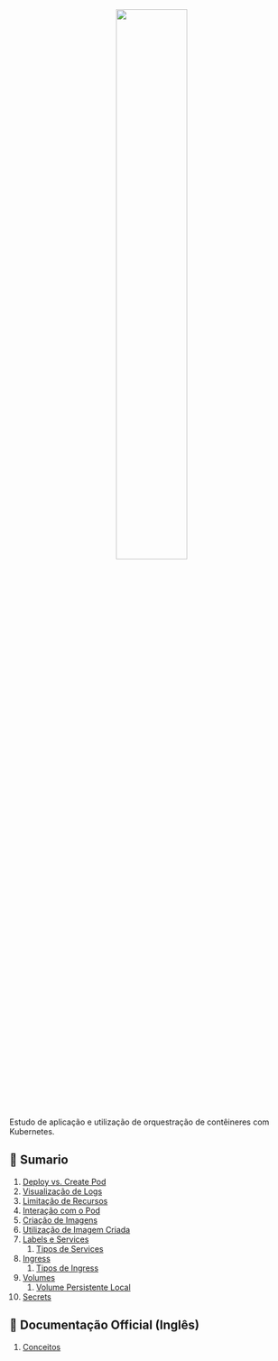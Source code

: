 <div align="center">
<img src="https://www.vectorlogo.zone/logos/kubernetes/kubernetes-ar21.svg" width=50%></img>
</div>

Estudo de aplicação e utilização de orquestração de contêineres com Kubernetes.

## :bookmark_tabs: Sumario

1. [Deploy vs. Create Pod](Markdown/02-Deploy-Vs-Create-Pod.md)
2. [Visualização de Logs](Markdown/03-Logs.md)
3. [Limitação de Recursos](Markdown/04-Limitacao-de-recursos.md)
4. [Interação com o Pod](Markdown/05-Interacao-Pod.md)
5. [Criação de Imagens](Markdown/06-Criacao-de-Imagens.md)
6. [Utilização de Imagem Criada](Markdown/07-Utilizando-imagem-criada.md)
7. [Labels e Services](Markdown/08-Create-Labels-Service.md)
   1. [Tipos de Services](Markdown/08.1-Tipos-de-Service.md)
8. [Ingress](Markdown/09-Ingress-NGINX.md)
   1. [Tipos de Ingress](Markdown/09.1-Tipos-de-Ingress.md)
9. [Volumes](Markdown/10-Volumes.md)
   1.  [Volume Persistente Local](Markdown/10.1-Persistent-Volume-Local.md)
10. [Secrets](Markdown/11-Secrets.md)

## :open_book: Documentação Official (Inglês)
    
1. [Conceitos](https://kubernetes.io/docs/concepts/)
